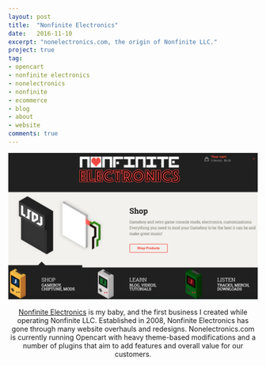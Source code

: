 ```yaml
---
layout: post
title:  "Nonfinite Electronics"
date:   2016-11-10
excerpt: "nonelectronics.com, the origin of Nonfinite LLC."
project: true
tag:
- opencart
- nonfinite electronics
- nonelectronics
- nonfinite
- ecommerce
- blog
- about
- website
comments: true
---
```


<a href="http://nonelectronics.com" target="_blank"><img src="../assets/img/nonfinite-electronics.png"></a>
    
<center><a href="http://nonelectronics.com" target="_blank">Nonfinite Electronics</a> is my baby, and the first business I created while operating Nonfinite LLC. Established in 2008, Nonfinite Electronics has gone through many website overhauls and redesigns. Nonelectronics.com is currently running Opencart with heavy theme-based modifications and a number of plugins that aim to add features and overall value for our customers.</center>

